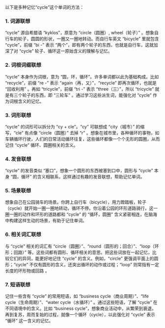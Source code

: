 以下是多种记忆“cycle”这个单词的方法：

### 1. 词源联想
“cycle” 源自希腊语 “kyklos”，原意为 “circle（圆圈）, wheel（轮子）” 。想象自行车的轮子，圆圆的形状，一圈又一圈地转动。而自行车英文 “bicycle” 里就包含 “cycle”，前缀 “bi -” 表示 “两个”，即有两个轮子的东西，也就是自行车，这就加深了对 “cycle” 轮子、循环这一原始含义的理解与记忆。 

### 2. 词根词缀联想
“cycle” 本身作为词根，意为 “圆，环，循环”。许多单词都以此为基础构成。比如 “recycle”，前缀 “re -” 表示 “again（再，又）”，“recycle” 即再次循环，也就是 “回收利用” 。再如 “tricycle”，前缀 “tri -” 表示 “three（三）”，所以 “tricycle” 就是有三个轮子的东西，即 “三轮车” 。通过学习这些派生词，能强化对 “cycle” 作为词根含义的记忆。 

### 3. 词形联想
“cycle” 的词形可以拆分为 “cy + cle”。“cy” 可联想成 “city（城市）” 的缩写，“cle” 有点像 “circle（圆圈）” 去掉 “r” 。想象在城市里，各种循环的事物，如车辆循环行驶，人们的日常活动循环往复，这些循环都像一个个无形的圆圈，从而记住 “cycle” 循环、圆圈相关的含义。 

### 4. 发音联想
“cycle” 的发音类似 “塞口”，想象一个圆形的东西被塞到口中，圆形与 “cycle” 本身 “圆，循环” 的含义相联系，这样通过有趣的发音联想，帮助记忆单词。 

### 5. 场景联想
想象自己在公园骑车的场景。你跨上自行车（bicycle），用力蹬踏板，轮子（cycle）就开始一圈一圈地转动，循环不停。你沿着公园的环形道路骑行，这一圈一圈的动作和环形的道路都和 “cycle” 的 “循环，圆圈” 含义紧密相连，在脑海中构建这样生动的场景，有助于记住单词。 

### 6. 相关词汇联想
与 “cycle” 相关的词汇有 “circle（圆圈）”、“round（圆形的；回合）”、“loop（环形；回路）” 等。这些词都有圆形、循环相关的意思。把这些词放在一起记忆，比较它们的异同，能更好地记住 “cycle” 的含义。例如，“circle” 更强调平面上的圆形；“cycle” 不仅有圆形的含义，还突出循环的动作或过程；“loop” 则常指有一定长度的环形物或回路 。 

### 7. 短语联想
记住一些含有 “cycle” 的常用短语，如 “business cycle（商业周期）”、“life cycle（生命周期）”、“water cycle（水循环）” 。通过这些短语，了解 “cycle” 在不同语境中的含义。比如 “business cycle”，想象商业活动中，从繁荣到衰退，再到复苏，周而复始的过程，就像一个循环（cycle），以此强化对 “cycle” 表示 “循环” 这一含义的记忆。 